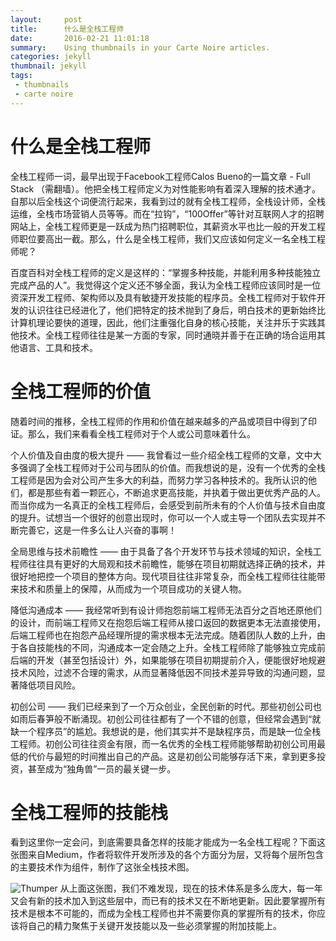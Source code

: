 ```yaml
---
layout:     post
title:      什么是全栈工程师
date:       2016-02-21 11:01:18
summary:    Using thumbnails in your Carte Noire articles.
categories: jekyll
thumbnail: jekyll
tags:
 - thumbnails
 - carte noire
---
```



# 什么是全栈工程师

全栈工程师一词，最早出现于Facebook工程师Calos Bueno的一篇文章 - Full Stack （需翻墙）。他把全栈工程师定义为对性能影响有着深入理解的技术通才。自那以后全栈这个词便流行起来，我看到过的就有全栈工程师，全栈设计师，全栈运维，全栈市场营销人员等等。而在“拉钩”，“100Offer”等针对互联网人才的招聘网站上，全栈工程师更是一跃成为热门招聘职位，其薪资水平也比一般的开发工程师职位要高出一截。那么，什么是全栈工程师，我们又应该如何定义一名全栈工程师呢？

百度百科对全栈工程师的定义是这样的：“掌握多种技能，并能利用多种技能独立完成产品的人”。我觉得这个定义还不够全面，我认为全栈工程师应该同时是一位资深开发工程师、架构师以及具有敏捷开发技能的程序员。全栈工程师对于软件开发的认识往往已经进化了，他们把特定的技术抛到了身后，明白技术的更新始终比计算机理论要快的道理，因此，他们注重强化自身的核心技能，关注并乐于实践其他技术。全栈工程师往往是某一方面的专家，同时通晓并善于在正确的场合运用其他语言、工具和技术。

# 全栈工程师的价值

随着时间的推移，全栈工程师的作用和价值在越来越多的产品或项目中得到了印证。那么，我们来看看全栈工程师对于个人或公司意味着什么。

个人价值及自由度的极大提升 —— 我曾看过一些介绍全栈工程师的文章，文中大多强调了全栈工程师对于公司与团队的价值。而我想说的是，没有一个优秀的全栈工程师是因为会对公司产生多大的利益，而努力学习各种技术的。我所认识的他们，都是那些有着一颗匠心，不断追求更高技能，并执着于做出更优秀产品的人。而当你成为一名真正的全栈工程师后，会感受到前所未有的个人价值与技术自由度的提升。试想当一个很好的创意出现时，你可以一个人或主导一个团队去实现并不断完善它，这是一件多么让人兴奋的事啊！

全局思维与技术前瞻性 —— 由于具备了各个开发环节与技术领域的知识，全栈工程师往往具有更好的大局观和技术前瞻性，能够在项目初期就选择正确的技术，并很好地把控一个项目的整体方向。现代项目往往非常复杂，而全栈工程师往往能带来技术和质量上的保障，从而成为一个项目成功的关键人物。

降低沟通成本 —— 我经常听到有设计师抱怨前端工程师无法百分之百地还原他们的设计，而前端工程师又在抱怨后端工程师从接口返回的数据更本无法直接使用，后端工程师也在抱怨产品经理所提的需求根本无法完成。随着团队人数的上升，由于各自技能栈的不同，沟通成本一定会随之上升。全栈工程师除了能够独立完成前后端的开发（甚至包括设计）外，如果能够在项目初期提前介入，便能很好地规避技术风险，过滤不合理的需求，从而显著降低因不同技术差异导致的沟通问题，显著降低项目风险。

初创公司 —— 我们已经来到了一个万众创业，全民创新的时代。那些初创公司也如雨后春笋般不断涌现。初创公司往往都有了一个不错的创意，但经常会遇到“就缺一个程序员”的尴尬。我想说的是，他们其实并不是缺程序员，而是缺一位全栈工程师。初创公司往往资金有限，而一名优秀的全栈工程师能够帮助初创公司用最低的代价与最短的时间推出自己的产品。这是初创公司能够存活下来，拿到更多投资，甚至成为“独角兽”一员的最关键一步。

# 全栈工程师的技能栈

看到这里你一定会问，到底需要具备怎样的技能才能成为一名全栈工程呢？下面这张图来自Medium，作者将软件开发所涉及的各个方面分为层，又将每个层所包含的主要技术作为组件，制作了这张全栈技术图。

![Thumper](http://upload-images.jianshu.io/upload_images/1399853-09b6f5662bc1c0b1.png?imageMogr2/auto-orient/strip%7CimageView2/2/w/1240)
从上面这张图，我们不难发现，现在的技术体系是多么庞大，每一年又会有新的技术加入到这些层中，而已有的技术又在不断地更新。因此要掌握所有技术是根本不可能的，而成为全栈工程师也并不需要你真的掌握所有的技术，你应该将自己的精力聚焦于关键开发技能以及一些必须掌握的附加技能上。

